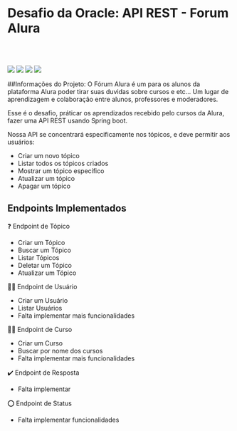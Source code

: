 <h1 style="align-content: center">Desafio da Oracle: API REST - Forum Alura</h1><br><br>

<p style="align-content: center">
    <img src="https://img.shields.io/static/v1?label=JAVA&message=11&color=blue&style=for-the-badge"/>
    <img src="https://img.shields.io/static/v1?label=Spring&message=Boot&color=blue&style=for-the-badge" />
    <img src="http://img.shields.io/static/v1?label=Oracle&message=ONE&color=blue&style=for-the-badge"/>
    <img src="http://img.shields.io/static/v1?label=STATUS&message=Em-Andamento&color=blue&style=for-the-badge"/>
</p>

##Informações do Projeto:
O Fórum Alura é um para os alunos da plataforma Alura poder tirar suas duvidas sobre cursos e etc... Um lugar de aprendizagem e colaboração entre alunos, professores e moderadores.

Esse é o desafio, práticar os aprendizados recebido pelo cursos da Alura, fazer uma API REST usando Spring boot.

Nossa API se concentrará especificamente nos tópicos, e deve permitir aos usuários:

-  Criar um novo tópico
-  Listar todos os tópicos criados
-  Mostrar um tópico específico
-  Atualizar um tópico
-  Apagar um tópico

## Endpoints Implementados
:question:      Endpoint de Tópico
- Criar um Tópico
- Buscar um Tópico
- Listar Tópicos
- Deletar um Tópico
- Atualizar um Tópico

:technologist: Endpoint de Usuário
- Criar um Usuário
- Listar Usuários
- Falta implementar mais funcionalidades

:teacher:      Endpoint de Curso
- Criar um Curso
- Buscar por nome dos cursos
- Falta implementar mais funcionalidades

:heavy_check_mark:      Endpoint de Resposta
- Falta implementar


:o:      Endpoint de Status
- Falta implementar funcionalidades
